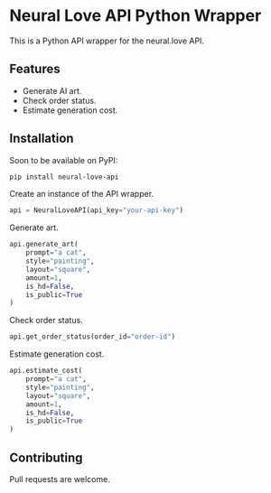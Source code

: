 # Neural Love API Python Wrapper

This is a Python API wrapper for the neural.love API.

## Features

- Generate AI art.
- Check order status.
- Estimate generation cost.

## Installation

Soon to be available on PyPI:

```bash
pip install neural-love-api
```

Create an instance of the API wrapper.

```python
api = NeuralLoveAPI(api_key="your-api-key")
```

Generate art.

```python 
api.generate_art(
    prompt="a cat", 
    style="painting", 
    layout="square", 
    amount=1,
    is_hd=False,
    is_public=True
)
```

Check order status.
```python
api.get_order_status(order_id="order-id")
```

Estimate generation cost.
```python
api.estimate_cost(
    prompt="a cat", 
    style="painting", 
    layout="square", 
    amount=1,
    is_hd=False,
    is_public=True
)
```

## Contributing
Pull requests are welcome.
